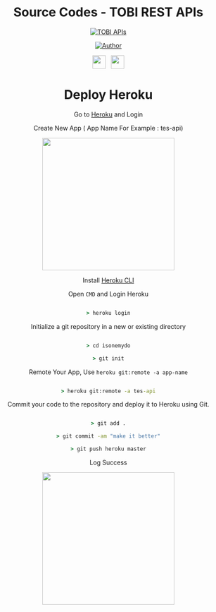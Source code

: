 <div align="center">
 
# Source Codes - TOBI REST APIs
<p align="center">
<a href="#"><img title="TOBI APIs" src="https://img.shields.io/badge/TOBI APIs-blue?colorA=%23ff0000&colorB=%23017e40&style=for-the-badge"></a>
</p>
<p align="center">
<a href="https://github.com/ekadanuarta"><img title="Author" src="https://img.shields.io/badge/Author-DANU GANS-orange.svg?style=for-the-badge&logo=github"></a>
</p>

<p align='center'>
   <a href="https://wa.me/994400295560?text=assalamualaikum"><img height="30" src="https://c.top4top.io/p_1837yybbf0.jpeg"></a>&nbsp;&nbsp;
   <a href="https://instagram.com/itsme_danuu"><img height="30" src="https://raw.githubusercontent.com/TobyG74/TobyG74/main/instagram.jpg"></a>
</P>


# Deploy Heroku

Go to [Heroku](https://heroku.com) and Login

Create New App ( App Name For Example : tes-api)

<img src="https://i.postimg.cc/Z5T8Btw2/newapp.png" width="300">

Install [Heroku CLI](https://devcenter.heroku.com/articles/heroku-cli)

Open `CMD` and Login Heroku

```cmd

> heroku login

```

Initialize a git repository in a new or existing directory

```cmd

> cd isonemydo

> git init

```

Remote Your App, Use `heroku git:remote -a app-name`

```cmd

> heroku git:remote -a tes-api

```

Commit your code to the repository and deploy it to Heroku using Git.

```cmd

> git add .

> git commit -am "make it better"

> git push heroku master

```

Log Success

<img src="https://i.postimg.cc/j5bzy0NP/deploy.png" width="300">
